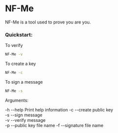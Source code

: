 # NF-Me

NF-Me is a tool used to prove you are you.

### Quickstart:

To verify

```sh
NF-Me -v
```

To create a key

```sh
NF-Me -c
```

To sign a message

```sh
NF-Me -s
```

Arguments:

-h --help Print help information
-c --create public key  
 -s --sign message  
 -v --verify message  
 -p --public key file name
-f --signature file name
